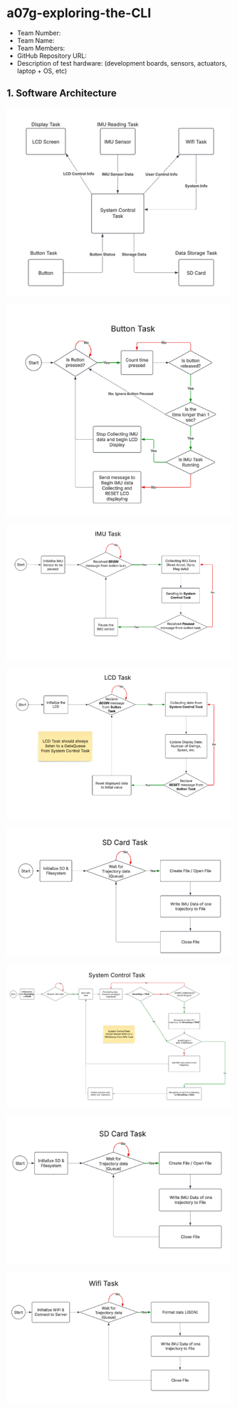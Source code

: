 # a07g-exploring-the-CLI

* Team Number:
* Team Name:
* Team Members:
* GitHub Repository URL:
* Description of test hardware: (development boards, sensors, actuators, laptop + OS, etc)

## 1. Software Architecture

![1742673035756](image/A07G_README/1742673035756.png "System Tasks OverView")

![1742673317865](image/A07G_README/1742673317865.png)

![1742673391697](image/A07G_README/1742673391697.png)

![1742673410665](image/A07G_README/1742673410665.png)


![1742673450993](image/A07G_README/1742673450993.png)

![1742673469286](image/A07G_README/1742673469286.png)

![1742673490798](image/A07G_README/1742673490798.png)  

 ![1742673521412](image/A07G_README/1742673521412.png)

